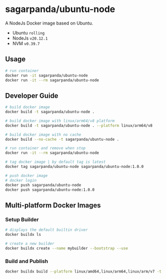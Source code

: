 # sagarpanda/ubuntu-node

A NodeJs Docker image based on Ubuntu.

- Ubuntu `rolling`
- NodeJs `v20.12.1`
- NVM `v0.39.7`

## Usage

```sh
# run container
docker run -it sagarpanda/ubuntu-node
docker run -it --rm sagarpanda/ubuntu-node
```

## Developer Guide

```sh
# build docker image
docker build -t sagarpanda/ubuntu-node .

# build docker image with linux/arm64/v8 platform
docker build -t sagarpanda/ubuntu-node . --platform linux/arm64/v8

# build docker image with no cache
docker build --no-cache -t sagarpanda/ubuntu-node .

# run container and remove when stop
docker run -it --rm sagarpanda/ubuntu-node

# tag docker image | by default tag is latest
docker tag sagarpanda/ubuntu-node sagarpanda/ubuntu-node:1.0.0

# push docker image
# docker login
docker push sagarpanda/ubuntu-node
docker push sagarpanda/ubuntu-node:1.0.0
```

## Multi-platform Docker Images

### Setup Builder

```sh
# displays the default builtin driver
docker buildx ls

# create a new builder
docker buildx create --name mybuilder --bootstrap --use

```

### Build and Publish

```sh
docker buildx build --platform linux/amd64,linux/arm64,linux/arm/v7 -t sagarpanda/ubuntu-node:latest --push .
```
